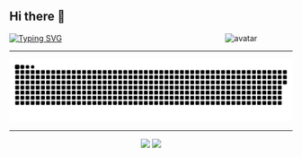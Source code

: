 <!--
**NuyoahCh/NuyoahCh** is a ✨ _special_ ✨ repository because its `README.md` (this file) appears on your GitHub profile.

Here are some ideas to get you started:

- 🔭 I'm currently working on ...
- 🌱 I'm currently learning ...
- 👯 I'm looking to collaborate on ...
- 🤔 I'm looking for help with ...
- 💬 Ask me about ...
- 📫 How to reach me: ...
- 😄 Pronouns: ...
- ⚡ Fun fact: ...
-->
## Hi there 👋


<img src="https://github.com/yoyocraft/yoyocraft/blob/master/assets/angry.gif" width="120" alt="avatar" align="right" />


[![Typing SVG](https://readme-typing-svg.herokuapp.com?font=Fira+Code&pause=1000&width=435&lines=Hi,+I'm+NuyoahCh;Welcome+to+my+GitHub!;nuyoahch.online)](https://git.io/typing-svg)

---

![github-snake](https://raw.githubusercontent.com/NuyoahCh/NuyoahCh/output/github-contribution-grid-snake.svg)

---

<p align="center">
  <img src="https://github-readme-stats.vercel.app/api?username=NuyoahCh&show_icons=true&theme=tokyonight" height="180"/>
  <img src="https://github-readme-stats.vercel.app/api/top-langs/?username=NuyoahCh&layout=compact&theme=tokyonight&hide=html,css" height="180"/>
</p>

